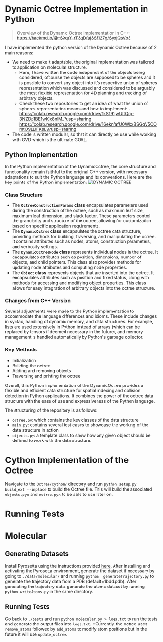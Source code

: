 # Dynamic Octree Implementation in Python

>Overview of the Dynamic Octree implementation in C++: 
>https://hackmd.io/@-SXqtY-rT3qDfaj3SFi27g/SyojQsVo3

I have implemented the python version of the Dynamic Octree because of 2 main reasons:
- We need to make it adaptable, the original implementation was tailored to application on molecular structure. 
    - Here, I have written the code independant of the objects being considered, ofcourse the objects are supposed to be spheres and it is possible to convert any object into it's respective union of spheres representation which was discussed and considered to be arguably the most flexible representation for 4D planning and tracking of arbitrary objects.
    - Check these two repositories to get an idea of what the union of spheres representation means and how to implement: - https://colab.research.google.com/drive/1kS191jwUItQrp-3NZDp1BE1wKIx8nlM_?usp=sharing https://colab.research.google.com/drive/16eknfafU0WkxBSGqV5COmtO9LLiFKsL9?usp=sharing
- The code is written modular, so that it can directly be use while working with GVD which is the ultimate GOAL.

## Python Implementation
In the Python implementation of the DynamicOctree, the core structure and functionality remain faithful to the original C++ version, with necessary adaptations to suit the Python language and its conventions. Here are the key points of the Python implementation:
![DYNAMIC OCTREE](https://hackmd.io/_uploads/Syf0jqGxC.png)

### Class Structure
- The **`OctreeConstructionParams` class** encapsulates parameters used during the construction of the octree, such as maximum leaf size, maximum leaf dimension, and slack factor. These parameters control the granularity and structure of the octree, allowing for customization based on specific application requirements.
- The **`DynamicOctree` class** encapsulates the octree data structure, providing methods for building, traversing, and manipulating the octree. It contains attributes such as nodes, atoms, construction parameters, and verbosity settings.
- The **`DynamicOctreeNode` class** represents individual nodes in the octree. It encapsulates attributes such as position, dimensions, number of objects, and child pointers. This class also provides methods for updating node attributes and computing node properties.
- The **`Object` class** represents objects that are inserted into the octree. It encapsulates attributes such as position and fixed status, along with methods for accessing and modifying object properties. This class allows for easy integration of arbitrary objects into the octree structure.

### Changes from C++ Version
Several adjustments were made to the Python implementation to accommodate the language differences and idioms. These include changes in syntax, handling of dynamic memory, and data structures. For example, lists are used extensively in Python instead of arrays (which can be replaced by tensors if deemed necessary in the future), and memory management is handled automatically by Python's garbage collector.

### Key Methods
- Initialization
- Building the octree
- Adding and removing objects
- Traversing and printing the octree

Overall, this Python implementation of the DynamicOctree provides a flexible and efficient data structure for spatial indexing and collision detection in Python applications. It combines the power of the octree data structure with the ease of use and expressiveness of the Python language.

The structuring of the repository is as follows:
- `octree.py`: which contains the key classes of the data structure
- `main.py`: contains several test cases to showcase the working of the data structure in action
- `objects.py`: a template class to show how any given object should be defined to work with the data structure.

# Cython Implementation of the Octree
Navigate to the `Octree/cython/` directory and run `python setup.py build_ext --inplace` to build the Octree file. This will build the associated `objects.pyx` and `octree.pyx` to be able to use later on.

# Running Tests

# Molecular
## Generating Datasets
Install Pyrosetta using the instructions provided [here](https://www.pyrosetta.org/downloads). After installing and activating the Pyrosetta environment, generate the dataset if necessary by going to `./data/molecular/` and running `python  generateTrajectory.py` to generate the trajectory data from a PDB (default=1bdd.pdb). After generating the trajectory data, generate the atoms dataset by running `python writeAtoms.py` in the same directory.

## Running Tests
Go back to `./tests` and run `python molecular.py > logs.txt` to run the tests and generate the output files into `logs.txt`. *Currently, the octree uses `remove_atoms` followed by `add_atoms` to modify atom positions but in the future it will use `update_octree`.